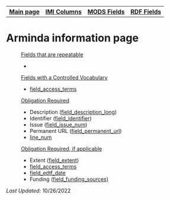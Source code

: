 <!DOCTYPE html>
<html>
<head>

</head>
<body>

<table style="width:100%">
  <tr>
    <th><a href="index.md">Main page</a></th>
	<th><a href="IMI.md">IMI Columns</a></th>
    <th><a href="MODS.md">MODS Fields</a></th>
    <th><a href="RDF.md">RDF Fields</a></th>
  </tr>
<table>

 <h1>Arminda information page</h1> 

<dd><ins>Fields that are repeatable</ins>
	<ul>
		<li></li>
	</ul>
</dd> 
<dd><ins>Fields with a Controlled Vocabulary</ins>
	<ul>
		<li><a href="field_access_terms.md">field_access_terms</a></li>
	</ul>
</dd> 
<dd><ins>Obligation Required</ins>
	<ul>
		<li>Description (<a href="field_description_long.md">field_description_long</a>)</li>
		<li>Identifier (<a href="field_identifier.md">field_identifier</a>)</li>
		<li>Issue (<a href="field_issue_num.md">field_issue_num</a>)</li>
		<li>Permanent URL (<a href="field_permanent_url.md">field_permanent_url</a>)</li>
		<li><a href="line_num.md">line_num</a></li>
	</ul>
</dd> 
<dd><ins>Obligation Required, if applicable</ins>
	<ul>
		<li>Extent (<a href="field_extent.md">field_extent</a>)</li>
		<li><a href="field_access_terms.md">field_access_terms</a></li>
		<li><a href="field_edtf_date.md">field_edtf_date</a></li>
		<li>Funding (<a href="field_funding_sources.md">field_funding_sources)</a></li>
	</ul>
</dd> 
<dl>
	<p><i>Last Updated: </i>10/26/2022</p>
</dl>
</body>
</html>

